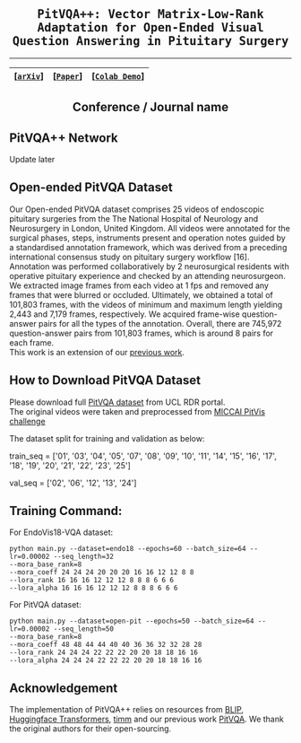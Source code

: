 <div align="center">

<samp>
<h2> PitVQA++: Vector Matrix-Low-Rank Adaptation for Open-Ended Visual Question Answering in Pituitary Surgery </h1>
</samp> 

---
| **[[```arXiv```](<https://arxiv.org/>)]** | **[[```Paper```](<https://link.springer.com/>)]** | **[[```Colab Demo```](<https://github.com/>)]**|
|:-------------------:|:-------------------:|:-------------------:|
    
Conference / Journal name
---

</div> 

## PitVQA++ Network
Update later
<!-- 
<div align='center'>
<img src='https://github.com/mobarakol/PitVQA/blob/main/assets/model_archi_3.png' width=750>
</div>
-->

## Open-ended PitVQA Dataset

Our Open-ended PitVQA dataset comprises 25 videos of endoscopic pituitary surgeries from the The National Hospital of Neurology and Neurosurgery in London, United Kingdom. All videos were annotated for the surgical phases, steps, instruments present and operation notes guided by a standardised annotation framework, which was derived from a preceding international consensus study on pituitary surgery workflow [16]. Annotation was performed collaboratively by 2 neurosurgical residents with operative pituitary experience and checked by an attending neurosurgeon.  
We extracted image frames from each video at 1 fps and removed any frames that were blurred or occluded. Ultimately, we obtained a total of 101,803 frames, with the videos of minimum and maximum length yielding 2,443 and 7,179 frames, respectively. We acquired frame-wise question-answer pairs for all the types of the annotation. Overall, there are 745,972 question-answer pairs from 101,803 frames, which is around 8 pairs for each frame.  
This work is an extension of our <a href="https://github.com/mobarakol/PitVQA/tree/main">previous work</a>.

<!-- 
<div align='center'>
<img src='https://github.com/mobarakol/PitVQA/blob/main/assets/pitvqa_dataset_2.png' width=650>
</div>
-->

## How to Download PitVQA Dataset
Please download full [PitVQA dataset](https://doi.org/10.5522/04/27004666) from UCL RDR portal.  
The original videos were taken and preprocessed from [MICCAI PitVis challenge](https://rdr.ucl.ac.uk/articles/dataset/PitVis_Challenge_Endoscopic_Pituitary_Surgery_videos/26531686)

The dataset split for training and validation as below:<br>

train_seq = ['01', '03', '04', '05', '07', '08', '09', '10', '11', '14',
             '15', '16', '17', '18', '19', '20', '21', '22', '23', '25']
                     
val_seq = ['02', '06', '12', '13', '24']


## Training Command:
For EndoVis18-VQA dataset:
```
python main.py --dataset=endo18 --epochs=60 --batch_size=64 --lr=0.00002 --seq_length=32
--mora_base_rank=8
--mora_coeff 24 24 24 20 20 20 16 16 12 12 8 8
--lora_rank 16 16 16 12 12 12 8 8 8 6 6 6
--lora_alpha 16 16 16 12 12 12 8 8 8 6 6 6
```

For PitVQA dataset:
```
python main.py --dataset=open-pit --epochs=50 --batch_size=64 --lr=0.00002 --seq_length=50
--mora_base_rank=8
--mora_coeff 48 48 44 44 40 40 36 36 32 32 28 28
--lora_rank 24 24 24 22 22 22 20 20 18 18 16 16
--lora_alpha 24 24 24 22 22 22 20 20 18 18 16 16
```
## Acknowledgement
The implementation of PitVQA++ relies on resources from <a href="https://github.com/salesforce/BLIP">BLIP</a>, <a href="https://github.com/huggingface/transformers">Huggingface Transformers</a>, <a href="https://github.com/rwightman/pytorch-image-models/tree/master/timm">timm</a> and our previous work [PitVQA](https://github.com/mobarakol/PitVQA). We thank the original authors for their open-sourcing.

<!-- 
## Citation
If you use this code for your research, please cite our paper.


```
Add reference
```
-->
